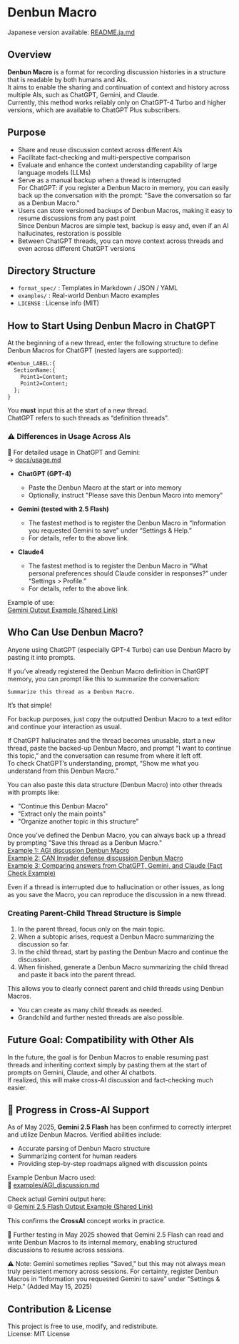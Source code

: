 # Denbun Macro

Japanese version available: [README.ja.md](./README.ja.md)

## Overview
**Denbun Macro** is a format for recording discussion histories in a structure that is readable by both humans and AIs.  
It aims to enable the sharing and continuation of context and history across multiple AIs, such as ChatGPT, Gemini, and Claude.  
Currently, this method works reliably only on ChatGPT-4 Turbo and higher versions, which are available to ChatGPT Plus subscribers.

## Purpose
- Share and reuse discussion context across different AIs
- Facilitate fact-checking and multi-perspective comparison
- Evaluate and enhance the context understanding capability of large language models (LLMs)
- Serve as a manual backup when a thread is interrupted  
  For ChatGPT: if you register a Denbun Macro in memory, you can easily back up the conversation with the prompt: "Save the conversation so far as a Denbun Macro."
- Users can store versioned backups of Denbun Macros, making it easy to resume discussions from any past point  
  Since Denbun Macros are simple text, backup is easy and, even if an AI hallucinates, restoration is possible
- Between ChatGPT threads, you can move context across threads and even across different ChatGPT versions

## Directory Structure
- `format_spec/` : Templates in Markdown / JSON / YAML
- `examples/` : Real-world Denbun Macro examples
- `LICENSE` : License info (MIT)

## How to Start Using Denbun Macro in ChatGPT
At the beginning of a new thread, enter the following structure to define Denbun Macros for ChatGPT (nested layers are supported):

~~~markdown
#Denbun_LABEL:{
  SectionName:{
    Point1=Content;
    Point2=Content;
  };
}
~~~

You **must** input this at the start of a new thread.  
ChatGPT refers to such threads as “definition threads”.

### ⚠️ Differences in Usage Across AIs
📘 For detailed usage in ChatGPT and Gemini:  
→ [docs/usage.md](./docs/usage.md)

- **ChatGPT (GPT-4)**
  - Paste the Denbun Macro at the start or into memory
  - Optionally, instruct "Please save this Denbun Macro into memory"

- **Gemini (tested with 2.5 Flash)**
  - The fastest method is to register the Denbun Macro in “Information you requested Gemini to save” under “Settings & Help.”
  - For details, refer to the above link.

- **Claude4**
  - The fastest method is to register the Denbun Macro in “What personal preferences should Claude consider in responses?” under “Settings > Profile.”
  - For details, refer to the above link.

Example of use:  
[Gemini Output Example (Shared Link)](https://g.co/gemini/share/ce95067b8c52)

## Who Can Use Denbun Macro?

Anyone using ChatGPT (especially GPT-4 Turbo) can use Denbun Macro by pasting it into prompts.

If you’ve already registered the Denbun Macro definition in ChatGPT memory, you can prompt like this to summarize the conversation:

~~~markdown
Summarize this thread as a Denbun Macro.
~~~

It’s that simple!

For backup purposes, just copy the outputted Denbun Macro to a text editor and continue your interaction as usual.

If ChatGPT hallucinates and the thread becomes unusable, start a new thread, paste the backed-up Denbun Macro, and prompt “I want to continue this topic,” and the conversation can resume from where it left off.  
To check ChatGPT’s understanding, prompt, “Show me what you understand from this Denbun Macro.”  

You can also paste this data structure (Denbun Macro) into other threads with prompts like:

- "Continue this Denbun Macro"
- "Extract only the main points"
- "Organize another topic in this structure"

Once you’ve defined the Denbun Macro, you can always back up a thread by prompting "Save this thread as a Denbun Macro."  
[Example 1: AGI discussion Denbun Macro](./examples/AGI_discussion.md)  
[Example 2: CAN Invader defense discussion Denbun Macro](./examples/canbus_security.ja.md)  
[Example 3: Comparing answers from ChatGPT, Gemini, and Claude (Fact Check Example)](./examples/factcheck_example.ja.md)  

Even if a thread is interrupted due to hallucination or other issues, as long as you save the Macro, you can reproduce the discussion in a new thread.

### Creating Parent-Child Thread Structure is Simple

1. In the parent thread, focus only on the main topic.
2. When a subtopic arises, request a Denbun Macro summarizing the discussion so far.
3. In the child thread, start by pasting the Denbun Macro and continue the discussion.
4. When finished, generate a Denbun Macro summarizing the child thread and paste it back into the parent thread.

This allows you to clearly connect parent and child threads using Denbun Macros.

- You can create as many child threads as needed.
- Grandchild and further nested threads are also possible.

## Future Goal: Compatibility with Other AIs
In the future, the goal is for Denbun Macros to enable resuming past threads and inheriting context simply by pasting them at the start of prompts on Gemini, Claude, and other AI chatbots.  
If realized, this will make cross-AI discussion and fact-checking much easier.

## 🚀 Progress in Cross-AI Support

As of May 2025, **Gemini 2.5 Flash** has been confirmed to correctly interpret and utilize Denbun Macros. Verified abilities include:

- Accurate parsing of Denbun Macro structure
- Summarizing content for human readers
- Providing step-by-step roadmaps aligned with discussion points

Example Denbun Macro used:  
📄 [examples/AGI_discussion.md](./examples/AGI_discussion.md)

Check actual Gemini output here:  
🌐 [Gemini 2.5 Flash Output Example (Shared Link)](https://g.co/gemini/share/ce95067b8c52)

This confirms the **CrossAI** concept works in practice.

🧠 Further testing in May 2025 showed that Gemini 2.5 Flash can read and write Denbun Macros to its internal memory, enabling structured discussions to resume across sessions.

⚠ Note: Gemini sometimes replies "Saved," but this may not always mean truly persistent memory across sessions.
For certainty, register Denbun Macros in “Information you requested Gemini to save” under "Settings & Help." (Added May 15, 2025)

## Contribution & License
This project is free to use, modify, and redistribute.  
License: MIT License
